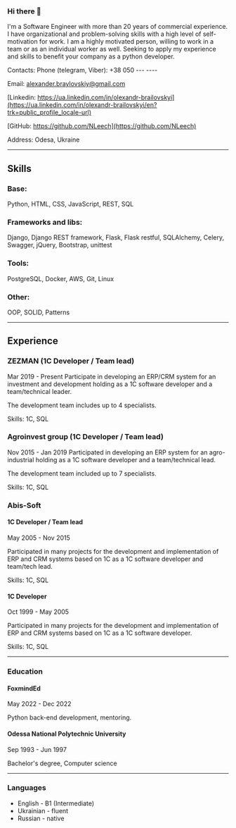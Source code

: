 ### Hi there 👋
I'm a Software Engineer with more than 20 years of commercial experience. 
I have organizational and problem-solving skills with a high level of self-motivation for work. 
I am a highly motivated person, willing to work in a team or as an individual worker as well. 
Seeking to apply my experience and skills to benefit your company as a python developer.  

Contacts:
Phone (telegram, Viber): +38&nbsp;050&nbsp;---&nbsp;----

Email: alexander.braylovskiy@gmail.com

[Linkedin: https://ua.linkedin.com/in/olexandr-brailovskyi](https://ua.linkedin.com/in/olexandr-brailovskyi/en?trk=public_profile_locale-url)

[GitHub: https://github.com/NLeech](https://github.com/NLeech)

Address: Odesa, Ukraine

----

## Skills

### Base:
Python, HTML, CSS, JavaScript, REST, SQL

### Frameworks and libs:
Django, Django REST framework, Flask, Flask restful, SQLAlchemy, Celery, Swagger, jQuery, Bootstrap, unittest

### Tools:
PostgreSQL, Docker, AWS, Git, Linux

### Other:
OOP, SOLID, Patterns

----

## Experience
### ZEZMAN (1C Developer / Team lead)
Mar 2019 - Present
Participate in developing an ERP/CRM system for an investment and development holding 
as a 1C software developer and a team/technical leader.

The development team includes up to 4 specialists.

Skills: 1C, SQL

### Agroinvest group (1C Developer / Team lead)
Nov 2015 - Jan 2019
Participated in developing an ERP system for an agro-industrial holding 
as a 1C software developer and a team/technical lead. 

The development team included up to 7 specialists.

Skills: 1C, SQL

### Abis-Soft
#### 1C Developer / Team lead
May 2005 - Nov 2015

Participated in many projects for the development and implementation of ERP and CRM systems based on 1C 
as a 1C software developer and team/tech lead. 

Skills: 1C, SQL

#### 1C Developer
Oct 1999 - May 2005

Participated in many projects for the development and implementation of ERP and CRM systems based on 1C 
as a 1C software developer.

Skills: 1C, SQL

----

### Education
#### FoxmindEd
May 2022 - Dec 2022

Python back-end development, mentoring.

#### Odessa National Polytechnic University
Sep 1993 - Jun 1997

Bachelor's degree, Computer science

----

### Languages
+ English - B1 (Intermediate)
+ Ukrainian - fluent
+ Russian - native